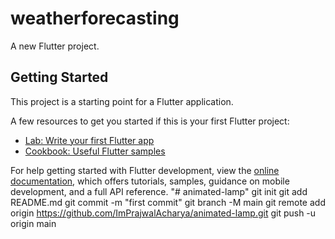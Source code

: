 # weatherforecasting

A new Flutter project.

## Getting Started

This project is a starting point for a Flutter application.

A few resources to get you started if this is your first Flutter project:

- [Lab: Write your first Flutter app](https://docs.flutter.dev/get-started/codelab)
- [Cookbook: Useful Flutter samples](https://docs.flutter.dev/cookbook)

For help getting started with Flutter development, view the
[online documentation](https://docs.flutter.dev/), which offers tutorials,
samples, guidance on mobile development, and a full API reference.
"# animated-lamp"   git init  git add README.md  git commit -m "first commit"  git branch -M main  git remote add origin https://github.com/ImPrajwalAcharya/animated-lamp.git  git push -u origin main
